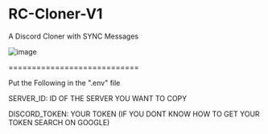 # RC-Cloner-V1
A Discord Cloner with SYNC Messages

![image](https://user-images.githubusercontent.com/76198366/154788756-9e74ff85-9232-4303-95b1-528fdf142c47.png)

============================

Put the Following in the ".env" file

SERVER_ID: ID OF THE SERVER YOU WANT TO COPY

DISCORD_TOKEN: YOUR TOKEN (IF YOU DONT KNOW HOW TO GET YOUR TOKEN SEARCH ON GOOGLE)
